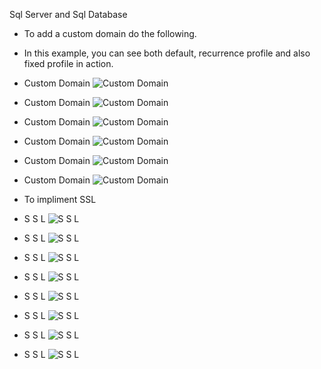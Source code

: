 Sql Server and Sql Database

- To add a custom domain do the following.

- In this example, you can see both default, recurrence profile and also fixed profile in action.

- Custom Domain
![Custom Domain](./Images/customdomain.jpg)

- Custom Domain
![Custom Domain](./Images/CustomDomain1.jpg)

- Custom Domain
![Custom Domain](./Images/CustomDomain2.jpg)

- Custom Domain
![Custom Domain](./Images/CustomDomain3.jpg)

- Custom Domain
![Custom Domain](./Images/CustomDomain4.jpg)

- Custom Domain
![Custom Domain](./Images/CustomDomain5.jpg)

- To impliment SSL

- S S L
![S S L](./Images/ConfigureSSL.jpg)

- S S L
![S S L](./Images/ConfigureSSL2.jpg)

- S S L
![S S L](./Images/ConfigureSSL3.jpg)

- S S L
![S S L](./Images/ConfigureSSL4.jpg)

- S S L
![S S L](./Images/ConfigureSSL5.jpg)

- S S L
![S S L](./Images/ConfigureSSL6.jpg)

- S S L
![S S L](./Images/ConfigureSSL7.jpg)

- S S L
![S S L](./Images/ConfigureSSL8.jpg)



